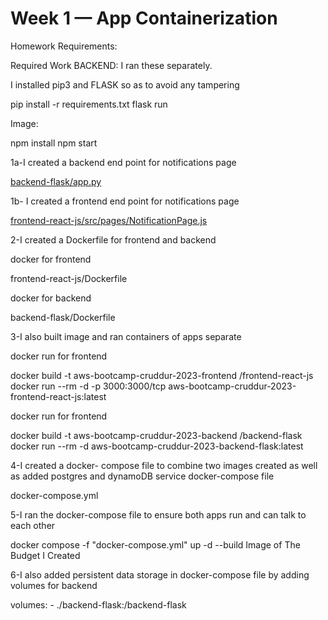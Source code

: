 # Week 1 — App Containerization

Homework Requirements:

Required Work
BACKEND: I ran these separately.

I installed pip3 and FLASK so as to avoid any tampering 

pip install -r requirements.txt
flask run

Image: 

npm install
npm start


1a-I created a backend end point for notifications page

[backend-flask/app.py](https://github.com/innocentkagina/aws-bootcamp-cruddur-2023/blob/97d27fc3a3915d3b5d5d500e3b0075451a077b8e/backend-flask/app.py)

1b- I created a frontend end point for notifications page

[frontend-react-js/src/pages/NotificationPage.js](https://github.com/innocentkagina/aws-bootcamp-cruddur-2023/blob/97d27fc3a3915d3b5d5d500e3b0075451a077b8e/frontend-react-js/src/pages/NotificationPage.js)

2-I created a Dockerfile for frontend and backend

docker for frontend

frontend-react-js/Dockerfile

docker for backend

backend-flask/Dockerfile

3-I also built image and ran containers of apps separate

docker run for frontend

docker build -t aws-bootcamp-cruddur-2023-frontend /frontend-react-js
docker run --rm -d -p 3000:3000/tcp aws-bootcamp-cruddur-2023-frontend-react-js:latest

docker run for frontend

docker build -t aws-bootcamp-cruddur-2023-backend /backend-flask
docker run --rm -d  aws-bootcamp-cruddur-2023-backend-flask:latest

4-I created a docker- compose file to combine two images created as well as added postgres and dynamoDB service docker-compose file

docker-compose.yml

5-I ran the docker-compose file to ensure both apps run and can talk to each other

docker compose -f "docker-compose.yml" up -d --build 
Image of The Budget I Created

6-I also added persistent data storage in docker-compose file by adding volumes for backend

volumes:
      - ./backend-flask:/backend-flask
